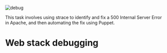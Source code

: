 ![debug](https://tinyurl.com/5n75srj5)

This task involves using strace to identify and fix a 500 Internal Server Error in Apache, and then automating the fix using Puppet.
<h1>Web stack debugging</h1>
